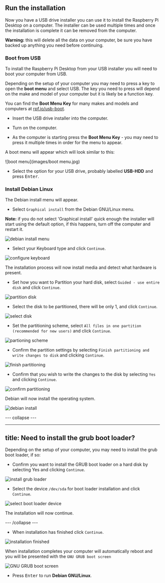 ## Run the installation

Now you have a USB drive installer you can use it to install the Raspberry Pi Desktop on a computer. The installer can be used multiple times and once the installation is complete it can be removed from the computer.

**Warning:** this will delete all the data on your computer, be sure you have backed up anything you need before continuing.

### Boot from USB

To install the Raspberry Pi Desktop from your USB installer you will need to boot your computer from USB.

Depending on the setup of your computer you may need to press a key to open the **boot menu** and select USB. The key you need to press will depend on the make and model of your computer but it is likely be a function key.  

You can find the **Boot Menu Key** for many makes and models and computers at [rpf.io/usb-boot](http://rpf.io/usb-boot).

+ Insert the USB drive installer into the computer.

+ Turn on the computer.

+ As the computer is starting press the **Boot Menu Key** - you may need to press it multiple times in order for the menu to appear.

A boot menu will appear which will look similar to this:

![boot menu](images/boot menu.jpg)

+ Select the option for your USB drive, probably labelled **USB-HDD** and press <kbd>Enter</kbd>.

### Install Debian Linux

The Debian install menu will appear.

+ Select `Graphical install` from the Debian GNU/Linux menu.

**Note:** if you do not select 'Graphical install' quick enough the installer will start using the default option, if this happens, turn off the computer and restart it.

![debian install menu](images/step11.PNG)

+ Select your Keyboard type and click `Continue`.

![configure keyboard](images/step12.PNG)

The installation process will now install media and detect what hardware is present.

+ Set how you want to Partition your hard disk, select `Guided - use entire disk` and click `Continue`.

![partition disk](images/step13.PNG)

+ Select the disk to be partitioned, there will be only 1, and click `Continue`.

![select disk](images/step13_5.PNG)

+ Set the partitioning scheme, select `All files in one partition (recommended for new users)` and click `Continue`.

![partioning scheme](images/step14.PNG)

+ Confirm the partition settings by selecting `Finish partitioning and write changes to disk` and clicking `Continue`.

![finish partitioning](images/step15.PNG)

+ Confirm that you wish to write the changes to the disk by selecting `Yes` and clicking `Continue`.

![confirm partitioning](images/step16.PNG)

Debian will now install the operating system.

![debian install](images/step17.PNG)

--- collapse ---

---
title: Need to install the grub boot loader?
---

Depending on the setup of your computer, you may need to install the grub boot loader, if so:

+ Confirm you want to install the GRUB boot loader on a hard disk by selecting Yes and clicking `Continue`.

![install grub loader](images/step18.PNG)

+ Select the device `/dev/sda` for boot loader installation and click `Continue`.

![select boot loader device](images/step19.PNG)

The installation will now continue.

--- /collapse ---

+ When installation has finished click `Continue`.

![installation finished](images/step20.PNG)

When installation completes your computer will automatically reboot and you will be presented with the `GNU GRUB boot screen`

![GNU GRUB boot screen](images/debian_boot_screen.png)

+ Press <kbd>Enter</kbd> to run **Debian GNU/Linux**.
